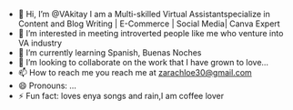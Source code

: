 - 👋 Hi, I’m @VAkitay I am a Multi-skilled Virtual Assistantspecialize in Content and Blog Writing | E-Commerce | Social Media| Canva Expert
- 👀 I’m interested in meeting introverted people like me who venture into VA industry
- 🌱 I’m currently learning Spanish, Buenas Noches 
- 💞️ I’m looking to collaborate on the work that I have grown to love...
- 📫 How to reach me you reach me at zarachloe30@gmail.com
- 😄 Pronouns: ...
- ⚡ Fun fact: loves enya songs and rain,I am coffee lover

<!---
VAkitay/VAkitay is a ✨ special ✨ repository because its `README.md` (this file) appears on your GitHub profile.
You can click the Preview link to take a look at your changes.
--->
